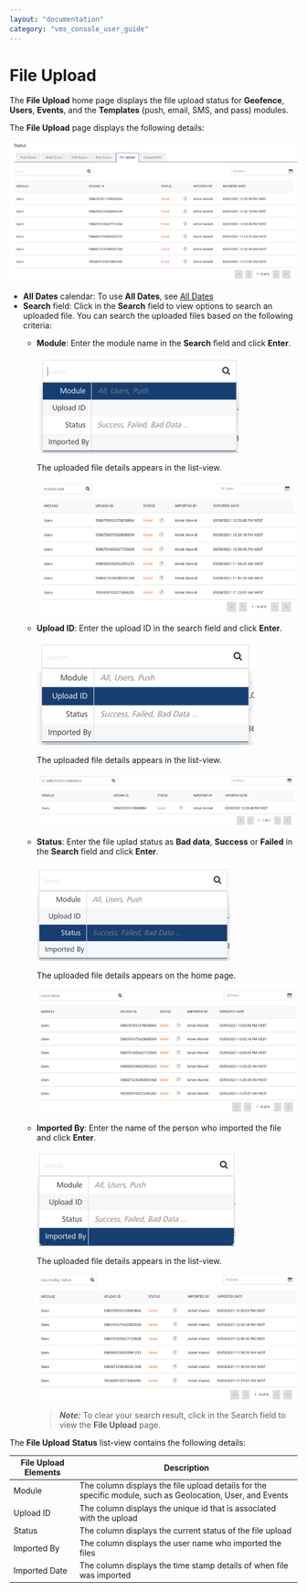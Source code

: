 ```yaml
---
layout: "documentation"
category: "vms_console_user_guide"
---
```

                            


File Upload
===========

The **File Upload** home page displays the file upload status for **Geofence**, **Users**, **Events**, and the **Templates** (push, email, SMS, and pass) modules.

The **File Upload** page displays the following details:

![](../Resources/Images/Settings/Status/fileupload/fileuploadhomepage_617x312.png)

*   **All Dates** calendar: To use **All Dates**, see [All Dates](../Dashboard/Dashboard.html#All_Dates)
*   **Search** field: Click in the **Search** field to view options to search an uploaded file. You can search the uploaded files based on the following criteria:
    *   **Module**: Enter the module name in the **Search** field and click **Enter**.
        
        ![](../Resources/Images/Settings/Status/fileupload/searchfileupmodule.png)
        
        The uploaded file details appears in the list-view.
        
        ![](../Resources/Images/Settings/Status/fileupload/searchmoduleresult_555x165.png)
        
    *   **Upload ID**: Enter the upload ID in the search field and click **Enter**.
        
        ![](../Resources/Images/Settings/Status/fileupload/searchfileuploadid.png)
        
        The uploaded file details appears in the list-view.
        
        ![](../Resources/Images/Settings/Status/fileupload/searchidresult_559x95.png)
        
    *   **Status**: Enter the file uplad status as **Bad data**, **Success** or **Failed** in the **Search** field and click **Enter**.
        
        ![](../Resources/Images/Settings/Status/fileupload/searchfileupstatus.png)
        
        The uploaded file details appears on the home page.
        
        ![](../Resources/Images/Settings/Status/fileupload/searchsuccessresult_557x286.png)
        
    *   **Imported By**: Enter the name of the person who imported the file and click **Enter**.
        
        ![](../Resources/Images/Settings/Status/fileupload/searchfileupimportby.png)
        
        The uploaded file details appears in the list-view.
        
        ![](../Resources/Images/Settings/Status/fileupload/searchimportbyresult_539x136.png)
        
        > **_Note:_** To clear your search result, click in the Search field to view the **File Upload** page.
        

The **File Upload** **Status** list-view contains the following details:

  
| File Upload Elements | Description |
| --- | --- |
| Module | The column displays the file upload details for the specific module, such as Geolocation, User, and Events |
| Upload ID | The column displays the unique id that is associated with the upload |
| Status | The column displays the current status of the file upload |
| Imported By | The column displays the user name who imported the files |
| Imported Date | The column displays the time stamp details of when file was imported |
